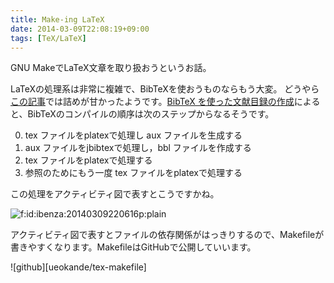 ```yaml
---
title: Make-ing LaTeX
date: 2014-03-09T22:08:19+09:00
tags: [TeX/LaTeX]
---
```


GNU MakeでLaTeX文章を取り扱おうというお話。

LaTeXの処理系は非常に複雑で、BibTeXを使おうものならもう大変。
どうやら[この記事](http://folioscope.hatenablog.jp/entry/2013/07/29/000009)では詰めが甘かったようです。[BibTeX を使った文献目録の作成](http://keizai.okomeda.net/latex/bib/bib02.html)によると、BibTeXのコンパイルの順序は次のステップからなるそうです。

0. tex ファイルをplatexで処理し aux ファイルを生成する
1. aux ファイルをjbibtexで処理し，bbl ファイルを作成する
2. tex ファイルをplatexで処理する
3. 参照のためにもう一度 tex ファイルをplatexで処理する

この処理をアクティビティ図で表すとこうですかね。

<span itemscope itemtype="http://schema.org/Photograph"><img src="/2014/03/09/220819/20140309220616.png" alt="f:id:ibenza:20140309220616p:plain" title="f:id:ibenza:20140309220616p:plain" class="hatena-fotolife" itemprop="image"></span>

アクティビティ図で表すとファイルの依存関係がはっきりするので、Makefileが書きやすくなります。MakefileはGitHubで公開していいます。

![github][ueokande/tex-makefile]
